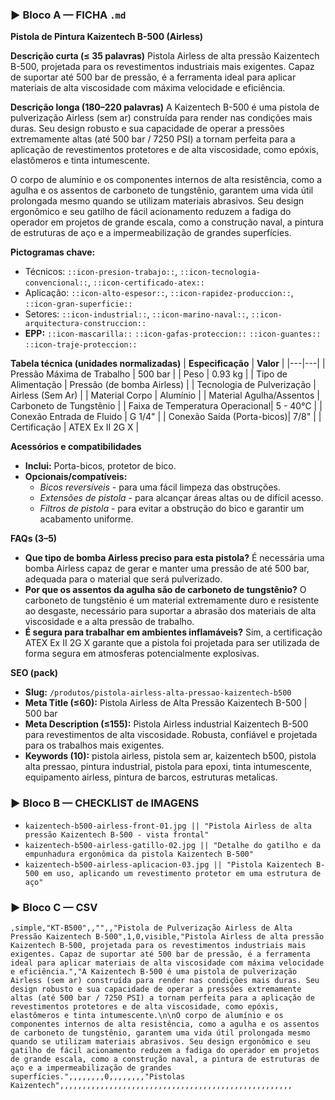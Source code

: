 ### ▶ Bloco A — FICHA `.md`
**Pistola de Pintura Kaizentech B-500 (Airless)**

**Descrição curta (≤ 35 palavras)**
Pistola Airless de alta pressão Kaizentech B-500, projetada para os revestimentos industriais mais exigentes. Capaz de suportar até 500 bar de pressão, é a ferramenta ideal para aplicar materiais de alta viscosidade com máxima velocidade e eficiência.

**Descrição longa (180–220 palavras)**
A Kaizentech B-500 é uma pistola de pulverização Airless (sem ar) construída para render nas condições mais duras. Seu design robusto e sua capacidade de operar a pressões extremamente altas (até 500 bar / 7250 PSI) a tornam perfeita para a aplicação de revestimentos protetores e de alta viscosidade, como epóxis, elastômeros e tinta intumescente.

O corpo de alumínio e os componentes internos de alta resistência, como a agulha e os assentos de carboneto de tungstênio, garantem uma vida útil prolongada mesmo quando se utilizam materiais abrasivos. Seu design ergonômico e seu gatilho de fácil acionamento reduzem a fadiga do operador em projetos de grande escala, como a construção naval, a pintura de estruturas de aço e a impermeabilização de grandes superfícies.

**Pictogramas chave:**
- Técnicos: `::icon-presion-trabajo::`, `::icon-tecnologia-convencional::`, `::icon-certificado-atex::`
- Aplicação: `::icon-alto-espesor::`, `::icon-rapidez-produccion::`, `::icon-gran-superficie::`
- Setores: `::icon-industrial::`, `::icon-marino-naval::`, `::icon-arquitectura-construccion::`
- **EPP:** `::icon-mascarilla::` `::icon-gafas-proteccion::` `::icon-guantes::` `::icon-traje-proteccion::`

**Tabela técnica (unidades normalizadas)**
| **Especificação** | **Valor** |
|---|---|
| Pressão Máxima de Trabalho | 500 bar |
| Peso | 0.93 kg |
| Tipo de Alimentação | Pressão (de bomba Airless) |
| Tecnologia de Pulverização | Airless (Sem Ar) |
| Material Corpo | Alumínio |
| Material Agulha/Assentos | Carboneto de Tungstênio |
| Faixa de Temperatura Operacional| 5 - 40°C |
| Conexão Entrada de Fluido | G 1/4" |
| Conexão Saída (Porta-bicos)| 7/8" |
| Certificação | ATEX Ex II 2G X |

**Acessórios e compatibilidades**
- **Inclui:** Porta-bicos, protetor de bico.
- **Opcionais/compatíveis:**
  - *Bicos reversíveis* - para uma fácil limpeza das obstruções.
  - *Extensões de pistola* - para alcançar áreas altas ou de difícil acesso.
  - *Filtros de pistola* - para evitar a obstrução do bico e garantir um acabamento uniforme.

**FAQs (3–5)**
- **Que tipo de bomba Airless preciso para esta pistola?** É necessária uma bomba Airless capaz de gerar e manter uma pressão de até 500 bar, adequada para o material que será pulverizado.
- **Por que os assentos da agulha são de carboneto de tungstênio?** O carboneto de tungstênio é um material extremamente duro e resistente ao desgaste, necessário para suportar a abrasão dos materiais de alta viscosidade e a alta pressão de trabalho.
- **É segura para trabalhar em ambientes inflamáveis?** Sim, a certificação ATEX Ex II 2G X garante que a pistola foi projetada para ser utilizada de forma segura em atmosferas potencialmente explosivas.

**SEO (pack)**
- **Slug:** `/produtos/pistola-airless-alta-pressao-kaizentech-b500`
- **Meta Title (≤60):** Pistola Airless de Alta Pressão Kaizentech B-500 | 500 bar
- **Meta Description (≤155):** Pistola Airless industrial Kaizentech B-500 para revestimentos de alta viscosidade. Robusta, confiável e projetada para os trabalhos mais exigentes.
- **Keywords (10):** pistola airless, pistola sem ar, kaizentech b500, pistola alta pressao, pintura industrial, pistola para epoxi, tinta intumescente, equipamento airless, pintura de barcos, estruturas metalicas.

### ▶ Bloco B — CHECKLIST de IMAGENS
- `kaizentech-b500-airless-front-01.jpg || "Pistola Airless de alta pressão Kaizentech B-500 - vista frontal"`
- `kaizentech-b500-airless-gatillo-02.jpg || "Detalhe do gatilho e da empunhadura ergonômica da pistola Kaizentech B-500"`
- `kaizentech-b500-airless-aplicacion-03.jpg || "Pistola Kaizentech B-500 em uso, aplicando um revestimento protetor em uma estrutura de aço"`

### ▶ Bloco C — CSV
```csv
,simple,"KT-B500",,"",,"Pistola de Pulverização Airless de Alta Pressão Kaizentech B-500",1,0,visible,"Pistola Airless de alta pressão Kaizentech B-500, projetada para os revestimentos industriais mais exigentes. Capaz de suportar até 500 bar de pressão, é a ferramenta ideal para aplicar materiais de alta viscosidade com máxima velocidade e eficiência.","A Kaizentech B-500 é uma pistola de pulverização Airless (sem ar) construída para render nas condições mais duras. Seu design robusto e sua capacidade de operar a pressões extremamente altas (até 500 bar / 7250 PSI) a tornam perfeita para a aplicação de revestimentos protetores e de alta viscosidade, como epóxis, elastômeros e tinta intumescente.\n\nO corpo de alumínio e os componentes internos de alta resistência, como a agulha e os assentos de carboneto de tungstênio, garantem uma vida útil prolongada mesmo quando se utilizam materiais abrasivos. Seu design ergonômico e seu gatilho de fácil acionamento reduzem a fadiga do operador em projetos de grande escala, como a construção naval, a pintura de estruturas de aço e a impermeabilização de grandes superfícies.",,,,,,,,0,,,,,,,,"Pistolas Kaizentech",,,,,,,,,,,,,,,,,,,,,,,,,,,,,,,,,,,,,,,,,,,,,,,,,,,,
```